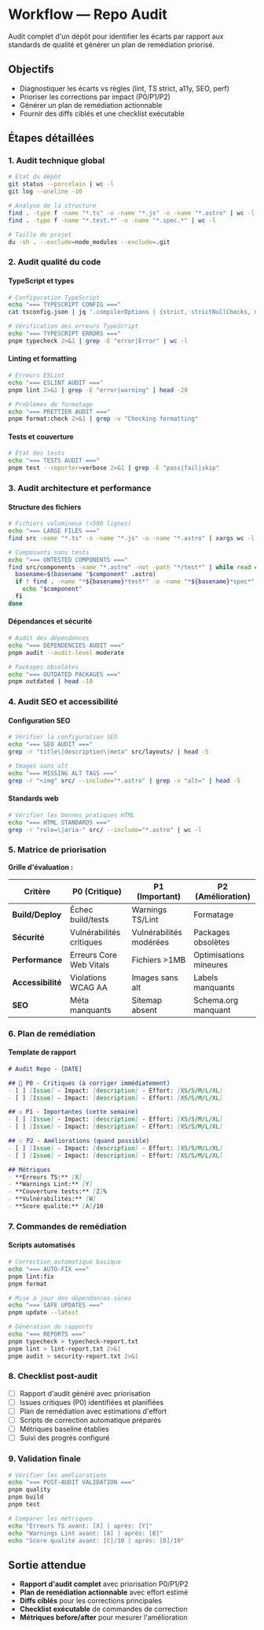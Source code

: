 # Workflow — Repo Audit

Audit complet d'un dépôt pour identifier les écarts par rapport aux standards de qualité et générer un plan de remédiation priorisé.

## Objectifs
- Diagnostiquer les écarts vs règles (lint, TS strict, a11y, SEO, perf)
- Prioriser les corrections par impact (P0/P1/P2)
- Générer un plan de remédiation actionnable
- Fournir des diffs ciblés et une checklist exécutable

## Étapes détaillées

### 1. Audit technique global
```bash
# État du dépôt
git status --porcelain | wc -l
git log --oneline -10

# Analyse de la structure
find . -type f -name "*.ts" -o -name "*.js" -o -name "*.astro" | wc -l
find . -type f -name "*.test.*" -o -name "*.spec.*" | wc -l

# Taille du projet
du -sh . --exclude=node_modules --exclude=.git
```

### 2. Audit qualité du code

#### TypeScript et types
```bash
# Configuration TypeScript
echo "=== TYPESCRIPT CONFIG ==="
cat tsconfig.json | jq '.compilerOptions | {strict, strictNullChecks, noImplicitAny}'

# Vérification des erreurs TypeScript
echo "=== TYPESCRIPT ERRORS ==="
pnpm typecheck 2>&1 | grep -E "error|Error" | wc -l
```

#### Linting et formatting
```bash
# Erreurs ESLint
echo "=== ESLINT AUDIT ==="
pnpm lint 2>&1 | grep -E "error|warning" | head -20

# Problèmes de formatage
echo "=== PRETTIER AUDIT ==="
pnpm format:check 2>&1 | grep -v "Checking formatting"
```

#### Tests et couverture
```bash
# État des tests
echo "=== TESTS AUDIT ==="
pnpm test --reporter=verbose 2>&1 | grep -E "pass|fail|skip"
```

### 3. Audit architecture et performance

#### Structure des fichiers
```bash
# Fichiers volumineux (>500 lignes)
echo "=== LARGE FILES ==="
find src -name "*.ts" -o -name "*.js" -o -name "*.astro" | xargs wc -l | sort -nr | head -10

# Composants sans tests
echo "=== UNTESTED COMPONENTS ==="
find src/components -name "*.astro" -not -path "*/test*" | while read component; do
  basename=$(basename "$component" .astro)
  if ! find . -name "*${basename}*test*" -o -name "*${basename}*spec*" | grep -q .; then
    echo "$component"
  fi
done
```

#### Dépendances et sécurité
```bash
# Audit des dépendances
echo "=== DEPENDENCIES AUDIT ==="
pnpm audit --audit-level moderate

# Packages obsolètes
echo "=== OUTDATED PACKAGES ==="
pnpm outdated | head -10
```

### 4. Audit SEO et accessibilité

#### Configuration SEO
```bash
# Vérifier la configuration SEO
echo "=== SEO AUDIT ==="
grep -r "title\|description\|meta" src/layouts/ | head -5

# Images sans alt
echo "=== MISSING ALT TAGS ==="
grep -r "<img" src/ --include="*.astro" | grep -v "alt=" | head -5
```

#### Standards web
```bash
# Vérifier les bonnes pratiques HTML
echo "=== HTML STANDARDS ==="
grep -r "role=\|aria-" src/ --include="*.astro" | wc -l
```

### 5. Matrice de priorisation

**Grille d'évaluation :**

| Critère | P0 (Critique) | P1 (Important) | P2 (Amélioration) |
|---------|---------------|----------------|-------------------|
| **Build/Deploy** | Échec build/tests | Warnings TS/Lint | Formatage |
| **Sécurité** | Vulnérabilités critiques | Vulnérabilités modérées | Packages obsolètes |
| **Performance** | Erreurs Core Web Vitals | Fichiers >1MB | Optimisations mineures |
| **Accessibilité** | Violations WCAG AA | Images sans alt | Labels manquants |
| **SEO** | Méta manquants | Sitemap absent | Schema.org manquant |

### 6. Plan de remédiation

#### Template de rapport
```markdown
# Audit Repo - [DATE]

## 🚨 P0 - Critiques (à corriger immédiatement)
- [ ] [Issue] - Impact: [description] - Effort: [XS/S/M/L/XL]
- [ ] [Issue] - Impact: [description] - Effort: [XS/S/M/L/XL]

## ⚠️ P1 - Importantes (cette semaine)
- [ ] [Issue] - Impact: [description] - Effort: [XS/S/M/L/XL]
- [ ] [Issue] - Impact: [description] - Effort: [XS/S/M/L/XL]

## 💡 P2 - Améliorations (quand possible)
- [ ] [Issue] - Impact: [description] - Effort: [XS/S/M/L/XL]
- [ ] [Issue] - Impact: [description] - Effort: [XS/S/M/L/XL]

## Métriques
- **Erreurs TS:** [X]
- **Warnings Lint:** [Y] 
- **Couverture tests:** [Z]%
- **Vulnérabilités:** [W]
- **Score qualité:** [A]/10
```

### 7. Commandes de remédiation

#### Scripts automatisés
```bash
# Correction automatique basique
echo "=== AUTO-FIX ==="
pnpm lint:fix
pnpm format

# Mise à jour des dépendances sûres
echo "=== SAFE UPDATES ==="
pnpm update --latest

# Génération de rapports
echo "=== REPORTS ==="
pnpm typecheck > typecheck-report.txt
pnpm lint > lint-report.txt 2>&1
pnpm audit > security-report.txt 2>&1
```

### 8. Checklist post-audit
- [ ] Rapport d'audit généré avec priorisation
- [ ] Issues critiques (P0) identifiées et planifiées
- [ ] Plan de remédiation avec estimations d'effort
- [ ] Scripts de correction automatique préparés
- [ ] Métriques baseline établies
- [ ] Suivi des progrès configuré

### 9. Validation finale
```bash
# Vérifier les améliorations
echo "=== POST-AUDIT VALIDATION ==="
pnpm quality
pnpm build
pnpm test

# Comparer les métriques
echo "Erreurs TS avant: [X] | après: [Y]"
echo "Warnings Lint avant: [A] | après: [B]" 
echo "Score qualité avant: [C]/10 | après: [D]/10"
```

## Sortie attendue
- **Rapport d'audit complet** avec priorisation P0/P1/P2
- **Plan de remédiation actionnable** avec effort estimé
- **Diffs ciblés** pour les corrections principales
- **Checklist exécutable** de commandes de correction
- **Métriques before/after** pour mesurer l'amélioration
